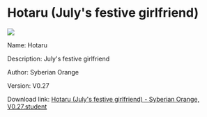 # Hotaru (July's festive girlfriend)

<img src = "https://raw.githubusercontent.com/Arbiter1223/Koukou-Gurashi-Custom-Students/master/Students/Files/Hotaru%20(July's%20festive%20girlfriend).png">

Name: Hotaru

Description: July's festive girlfriend

Author: Syberian Orange

Version: V0.27

Download link: <a href="https://raw.githubusercontent.com/Arbiter1223/Koukou-Gurashi-Custom-Students/master/Students/Files/Hotaru%20(July's%20festive%20girlfriend)%20-%20Syberian%20Orange%2C%20V0.27.student">Hotaru (July's festive girlfriend) - Syberian Orange, V0.27.student</a>
